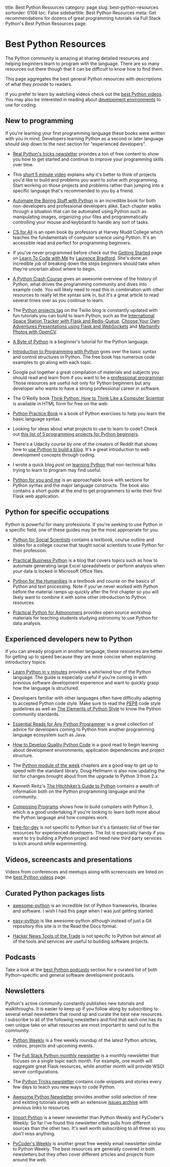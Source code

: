 title: Best Python Resources
category: page
slug: best-python-resources
sortorder: 0108
toc: False
sidebartitle: Best Python Resources
meta: Get recommendations for dozens of great programming tutorials via Full Stack Python's Best Python Resources page.


# Best Python Resources
The Python community is amazing at sharing detailed resources and helping
beginners learn to program with the language. There are so many resources
out there though that it can be difficult to know how to find them. 

This page aggregates the best general Python resources with descriptions of
what they provide to readers.

<div class="well see-also">If you prefer to learn by watching videos check out the <a href="/best-python-videos.html">best Python videos</a>. You may also be interested in reading about <a href="/development-environments.html">development environments</a> to use for coding.</div>


## New to programming
If you're learning your first programming language these books were written
with you in mind. Developers learning Python as a second or later language
should skip down to the next section for "experienced developers".

* [Real Python's tricks newsletter](https://realpython.com/python-tricks/)
  provides a ton of free content to show you how to get started and continue
  to improve your programming skills over time.

* This [short 5 minute video](https://www.youtube.com/watch?v=mvK0UzFNw1Q)
  explains why it's better to think of projects you'd like to build and
  problems you want to solve with programming. Start working on those projects
  and problems rather than jumping into a specific language that's recommended
  to you by a friend.

* [Automate the Boring Stuff with Python](https://automatetheboringstuff.com/)
  is an incredible book for both non-developers and professional developers
  alike. Each chapter walks through a situation that can be automated using
  Python such as manipulating images, organizing your files and 
  programmatically controlling your mouse and keyboard to handle any sort
  of tasks.

* [CS for All](http://www.cs.hmc.edu/csforall/) is an open book by professors
  at Harvey Mudd College which teaches the fundamentals of computer science
  using Python. It's an accessible read and perfect for programming beginners.

* If you've never programmed before check out the 
  [Getting Started](https://learntocodewith.me/getting-started/) page on 
  [Learn To Code with Me](https://learntocodewith.me/)
  by [Laurence Bradford](https://twitter.com/lebdev). She's done an 
  incredible job of breaking down the steps beginners should take when 
  they're uncertain about where to begin.

* [A Python Crash Course](https://www.grahamwheeler.com/posts/python-crash-course.html)
  gives an awesome overview of the history of Python, what drives the 
  programming community and dives into example code. You will likely need
  to read this in combination with other resources to really let the syntax
  sink in, but it's a great article to read several times over as you 
  continue to learn.

* The [Python projects tag](https://www.twilio.com/blog/tag/python) on the 
  Twilio blog is constantly updated with fun tutorials you can build to
  learn Python, such as the
  [International Space Station Tracker with Flask and Redis-Queue](https://www.twilio.com/blog/2015/11/international-space-station-notifications-with-python-redis-queue-and-twilio-copilot.html), 
  [Choose Your Own Adventures Presentations using Flask and WebSockets](https://www.twilio.com/blog/2014/11/choose-your-own-adventure-presentations-with-reveal-js-python-and-websockets.html)
  and [Martianify Photos with OpenCV](https://www.twilio.com/blog/2015/11/getting-started-with-opencv-and-python-featuring-the-martian-2.html).

* [A Byte of Python](http://www.swaroopch.com/notes/python/) is a beginner's
  tutorial for the Python language. 

* [Introduction to Programming with Python](http://opentechschool.github.io/python-beginners/en/index.html)
  goes over the basic syntax and control structures in Python. The free book 
  has numerous code examples to go along with each topic.

* Google put together a great compilation of materials and subjects you 
  should read and learn from if you want to be a 
  [professional programmer](https://www.google.com/about/careers/students/guide-to-technical-development.html).
  Those resources are useful not only for Python beginners but any developer
  who wants to have a strong professional career in software.

* The O'Reilly book 
  [Think Python: How to Think Like a Computer Scientist](http://greenteapress.com/thinkpython/html/index.html)
  is available in HTML form for free on the web.

* [Python Practice Book](http://anandology.com/python-practice-book/index.html)
  is a book of Python exercises to help you learn the basic language syntax.

* Looking for ideas about what projects to use to learn to code? Check out 
  [this list of 5 programming projects for Python beginners](https://knightlab.northwestern.edu/2014/06/05/five-mini-programming-projects-for-the-python-beginner/).

* There's a Udacity course by one of the creators of Reddit that shows how to 
  [use Python to build a blog](https://www.udacity.com/course/web-development--cs253).
  It's a great introduction to web development concepts through coding.

* I wrote a quick blog post on
  [learning Python](http://www.mattmakai.com/learning-python-for-non-developers.html)
  that non-technical folks trying to learn to program may find useful.

* [Python for you and me](http://pymbook.readthedocs.org/en/latest/) is an
  approachable book with sections for Python syntax and the major language 
  constructs. The book also contains a short guide at the end to get
  programmers to write their first Flask web application.


## Python for specific occupations
Python is powerful for many professions. If you're seeking to use Python in a
specific field, one of these guides may be the most appropriate for you.

* [Python for Social Scientists](http://www-rohan.sdsu.edu/~gawron/python_for_ss/)
  contains a textbook, course outline and slides for a college course that taught
  social scientists to use Python for their profession.

* [Practical Business Python](http://pbpython.com/) is a blog that covers topics
  such as how to automate generating large Excel spreadsheets or perform analysis 
  when your data is locked in Microsoft Office files.

* [Python for the Humanities](http://fbkarsdorp.github.io/python-course/) is a
  textbook and course on the basics of Python and text processing. Note if you've
  never worked with Python before the material ramps up quickly after the first
  chapter so you will likely want to combine it with some other introduction to
  Python resources.

* [Practical Python for Astronomers](https://python4astronomers.github.io/)
  provides open source workshop materials for teaching students studying 
  astronomy to use Python for data analysis.


## Experienced developers new to Python
If you can already program in another language, these resources are better for
getting up to speed because they are more concise when explaining introductory 
topics.

* [Learn Python in y minutes](http://learnxinyminutes.com/docs/python/)
  provides a whirlwind tour of the Python language. The guide is especially
  useful if you're coming in with previous software development experience
  and want to quickly grasp how the language is structured.

* Developers familiar with other languages often have difficulty adapting to
  accepted Python code style. Make sure to read the 
  [PEP8](https://www.python.org/dev/peps/pep-0008/) code style guidelines
  as well as 
  [The Elements of Python Style](https://github.com/amontalenti/elements-of-python-style)
  to know the Python community standards.

* [Essential Reads for Any Python Programmer](http://notesbyanerd.com/2017/12/29/essential-reads-for-any-python-programmer/)
  is a great collection of advice for developers coming to Python from another
  programming language ecosystem such as Java.

* [How to Develop Quality Python Code](https://districtdatalabs.silvrback.com/how-to-develop-quality-python-code)
  is a good read to begin learning about development environments, 
  application dependencies and project structure.

* The [Python module of the week](https://pymotw.com/2/contents.html) 
  chapters are a good way to get up to speed with the standard library.
  Doug Hellmann is also now updating the list for changes brought about 
  from the upgrade to Python 3 from 2.x.

* Kenneth Reitz's 
  [The Hitchhiker’s Guide to Python](http://docs.python-guide.org/en/latest/)
  contains a wealth of information both on the Python programming language and the community.

* [Composing Programs](http://composingprograms.com/) shows how to build 
  compilers with Python 3, which is a good undertaking if you're looking
  to learn both more about the Python language and how compiles work.

* [free-for-dev](https://github.com/ripienaar/free-for-dev) is not specific
  to Python but it's a fantastic list of free tier resources for experienced
  developers. The list is especially handy if you want to try building a
  Python project and need new third party services to kick around while
  experimenting.


## Videos, screencasts and presentations
Videos from conferences and meetups along with screencasts are listed on
the [best Python videos](/best-python-videos.html) page.


## Curated Python packages lists
* [awesome-python](https://github.com/vinta/awesome-python) is an incredible
  list of Python frameworks, libraries and software. I wish I had this
  page when I was just getting started. 

* [easy-python](http://easy-python.readthedocs.org/en/latest/) is like
  awesome-python although instead of just a Git repository this site is
  in the Read the Docs format.

* [Hacker News Tools of the Trade](https://github.com/cjbarber/ToolsOfTheTrade)
  is not specific to Python but almost all of the tools and services are
  useful to building software projects.


## Podcasts
Take a look at the [best Python podcasts](/best-python-podcasts.html)
section for a curated list of both Python-specific and general software
development podcasts.


## Newsletters
Python's active community constantly publishes new tutorials and 
walkthroughs. It is easier to keep up if you follow along by subscribing
to several email newsletters that round up and curate the best new 
resources. I subscribe to all of the following newsletters and find that
each one has its own unique take on what resources are most important
to send out to the community.

* [Python Weekly](http://www.pythonweekly.com/) is a free weekly roundup
  of the latest Python articles, videos, projects and upcoming events.

* The [Full Stack Python monthly newsletter](https://www.fullstackpython.com/email.html) 
  is a monthly newsletter that focuses on a single topic each month. For 
  example, one month will aggregate great Flask resources, while another 
  month will provide WSGI server configurations.

* The [Python Tricks newsletter](https://realpython.com/python-tricks/)
  contains code snippets and stories every few days to teach you new ways to 
  code Python.

* [Awesome Python Newsletter](https://python.libhunt.com/newsletter) provides
  another solid selection of new and existing tutorials along with an extensive
  [issues archive](https://python.libhunt.com/newsletter/archive) with previous 
  links to resources.

* [Import Python](http://importpython.com/newsletter/) is a newer newsletter
  than Python Weekly and PyCoder's Weekly. So far I've found this newsletter
  often pulls from different sources than the other two. It's well worth 
  subscribing to all three so you don't miss anything.

* [PyCoder's Weekly](http://pycoders.com/) is another great free weekly
  email newsletter similar to Python Weekly. The best resources are generally
  covered in both newsletters but they often cover different articles
  and projects from around the web.

